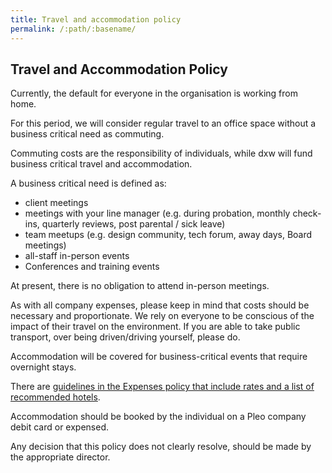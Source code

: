```yaml
---
title: Travel and accommodation policy
permalink: /:path/:basename/
---  
```



## Travel and Accommodation Policy

Currently, the default for everyone in the organisation is working from home.

For this period, we will consider regular travel to an office space without a business critical need as commuting.

Commuting costs are the responsibility of individuals, while dxw will fund business critical travel and accommodation.

A business critical need is defined as:

* client meetings
* meetings with your line manager (e.g. during probation, monthly check-ins, quarterly reviews, post parental / sick leave)
* team meetups (e.g. design community, tech forum, away days, Board meetings)
* all-staff in-person events
* Conferences and training events

At present, there is no obligation to attend in-person meetings.

As with all company expenses, please keep in mind that costs should be necessary and proportionate. We rely on everyone to be conscious of the impact of their travel on the environment. If you are able to take public transport, over being driven/driving yourself, please do.

Accommodation will be covered for business-critical events that require overnight stays.

There are [guidelines in the Expenses policy that include rates and a list of recommended hotels](https://docs.google.com/document/d/1HCNkW_wgJ_CDKXGNwdcsx64-F2AZtbfML7_Tb_PvDRA/edit).

Accommodation should be booked by the individual on a Pleo company debit card or expensed.

Any decision that this policy does not clearly resolve, should be made by the appropriate director.